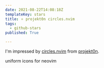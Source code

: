 ```yaml
---
date: 2021-08-22T14:08:18Z
templateKey: stars
title: ⭐ projekt0n circles.nvim
tags:
  - github-stars
published: True

---
```


I'm impressed by [circles.nvim](https://github.com/projekt0n/circles.nvim) from [projekt0n](https://github.com/projekt0n).

uniform icons for neovim
